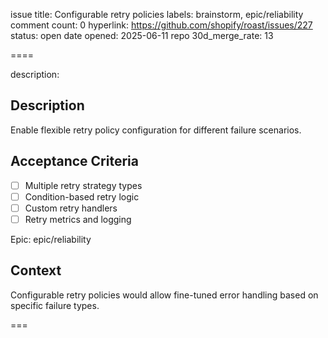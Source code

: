 issue title: Configurable retry policies
labels: brainstorm, epic/reliability
comment count: 0
hyperlink: https://github.com/shopify/roast/issues/227
status: open
date opened: 2025-06-11
repo 30d_merge_rate: 13

====

description:
## Description
Enable flexible retry policy configuration for different failure scenarios.

## Acceptance Criteria
- [ ] Multiple retry strategy types
- [ ] Condition-based retry logic
- [ ] Custom retry handlers
- [ ] Retry metrics and logging

Epic: epic/reliability

## Context
Configurable retry policies would allow fine-tuned error handling based on specific failure types.

===
